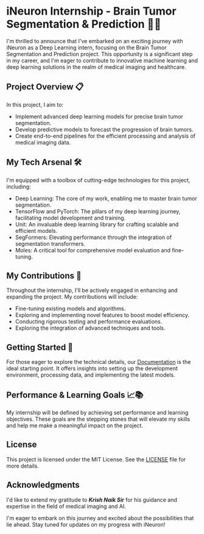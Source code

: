 # iNeuron Internship - Brain Tumor Segmentation & Prediction 🧠💡

I'm thrilled to announce that I've embarked on an exciting journey with iNeuron as a Deep Learning intern, focusing on the Brain Tumor Segmentation and Prediction project. This opportunity is a significant step in my career, and I'm eager to contribute to innovative machine learning and deep learning solutions in the realm of medical imaging and healthcare.

## Project Overview 📋

In this project, I aim to:

- Implement advanced deep learning models for precise brain tumor segmentation.
- Develop predictive models to forecast the progression of brain tumors.
- Create end-to-end pipelines for the efficient processing and analysis of medical imaging data.

## My Tech Arsenal 🛠️

I'm equipped with a toolbox of cutting-edge technologies for this project, including:

- Deep Learning: The core of my work, enabling me to master brain tumor segmentation.
- TensorFlow and PyTorch: The pillars of my deep learning journey, facilitating model development and training.
- Unit: An invaluable deep learning library for crafting scalable and efficient models.
- SegFormers: Elevating performance through the integration of segmentation transformers.
- Moles: A critical tool for comprehensive model evaluation and fine-tuning.

## My Contributions 🚀

Throughout the internship, I'll be actively engaged in enhancing and expanding the project. My contributions will include:

- Fine-tuning existing models and algorithms.
- Exploring and implementing novel features to boost model efficiency.
- Conducting rigorous testing and performance evaluations.
- Exploring the integration of advanced techniques and tools.

## Getting Started 🚀

For those eager to explore the technical details, our [Documentation](/docs) is the ideal starting point. It offers insights into setting up the development environment, processing data, and implementing the latest models.

## Performance & Learning Goals 📈📚

My internship will be defined by achieving set performance and learning objectives. These goals are the stepping stones that will elevate my skills and help me make a meaningful impact on the project.

## License

This project is licensed under the MIT License. See the [LICENSE](/LICENSE) file for more details.

## Acknowledgments

I'd like to extend my gratitude to **_Krish Naik Sir_** for his guidance and expertise in the field of medical imaging and AI.


I'm eager to embark on this journey and excited about the possibilities that lie ahead. Stay tuned for updates on my progress with iNeuron!

